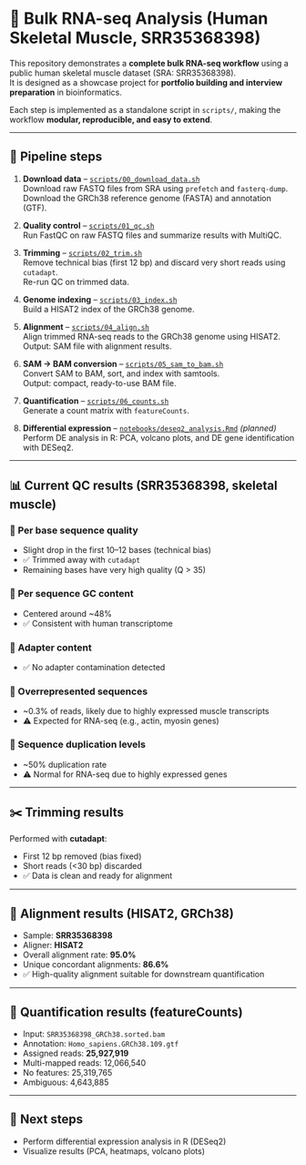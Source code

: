 # 🧬 Bulk RNA-seq Analysis (Human Skeletal Muscle, SRR35368398)

This repository demonstrates a **complete bulk RNA-seq workflow** using a public human skeletal muscle dataset (SRA: SRR35368398).  
It is designed as a showcase project for **portfolio building and interview preparation** in bioinformatics.

Each step is implemented as a standalone script in `scripts/`, making the workflow **modular, reproducible, and easy to extend**.

---

## 🚀 Pipeline steps

1. **Download data** – [`scripts/00_download_data.sh`](scripts/00_download_data.sh)  
   Download raw FASTQ files from SRA using `prefetch` and `fasterq-dump`.  
   Download the GRCh38 reference genome (FASTA) and annotation (GTF).

2. **Quality control** – [`scripts/01_qc.sh`](scripts/01_qc.sh)  
   Run FastQC on raw FASTQ files and summarize results with MultiQC.

3. **Trimming** – [`scripts/02_trim.sh`](scripts/02_trim.sh)   
   Remove technical bias (first 12 bp) and discard very short reads using `cutadapt`.  
   Re-run QC on trimmed data.

4. **Genome indexing** – [`scripts/03_index.sh`](scripts/03_index.sh)  
   Build a HISAT2 index of the GRCh38 genome.

5. **Alignment** – [`scripts/04_align.sh`](scripts/04_align.sh)  
   Align trimmed RNA-seq reads to the GRCh38 genome using HISAT2.  
   Output: SAM file with alignment results.

6. **SAM → BAM conversion** – [`scripts/05_sam_to_bam.sh`](scripts/05_sam_to_bam.sh)  
   Convert SAM to BAM, sort, and index with samtools.  
   Output: compact, ready-to-use BAM file.

7. **Quantification** – [`scripts/06_counts.sh`](scripts/06_counts.sh)  
   Generate a count matrix with `featureCounts`. 

8. **Differential expression** – [`notebooks/deseq2_analysis.Rmd`](notebooks/deseq2_analysis.Rmd) *(planned)*  
   Perform DE analysis in R: PCA, volcano plots, and DE gene identification with DESeq2.

---

## 📊 Current QC results (SRR35368398, skeletal muscle)

### 🔹 Per base sequence quality
- Slight drop in the first 10–12 bases (technical bias)  
- ✅ Trimmed away with `cutadapt`  
- Remaining bases have very high quality (Q > 35)

### 🔹 Per sequence GC content
- Centered around ~48%  
- ✅ Consistent with human transcriptome

### 🔹 Adapter content
- ✅ No adapter contamination detected

### 🔹 Overrepresented sequences
- ~0.3% of reads, likely due to highly expressed muscle transcripts  
- ⚠️ Expected for RNA-seq (e.g., actin, myosin genes)

### 🔹 Sequence duplication levels
- ~50% duplication rate  
- ⚠️ Normal for RNA-seq due to highly expressed genes

---

## ✂️ Trimming results

Performed with **cutadapt**:  

- First 12 bp removed (bias fixed)  
- Short reads (<30 bp) discarded  
- ✅ Data is clean and ready for alignment

---

## 📌 Alignment results (HISAT2, GRCh38)

- Sample: **SRR35368398**  
- Aligner: **HISAT2**  
- Overall alignment rate: **95.0%**  
- Unique concordant alignments: **86.6%**  
- ✅ High-quality alignment suitable for downstream quantification

---

## 📌 Quantification results (featureCounts)

- Input: `SRR35368398_GRCh38.sorted.bam`
- Annotation: `Homo_sapiens.GRCh38.109.gtf`
- Assigned reads: **25,927,919**
- Multi-mapped reads: 12,066,540
- No features: 25,319,765
- Ambiguous: 4,643,885
---

## 🔮 Next steps 
- Perform differential expression analysis in R (DESeq2)  
- Visualize results (PCA, heatmaps, volcano plots)  
